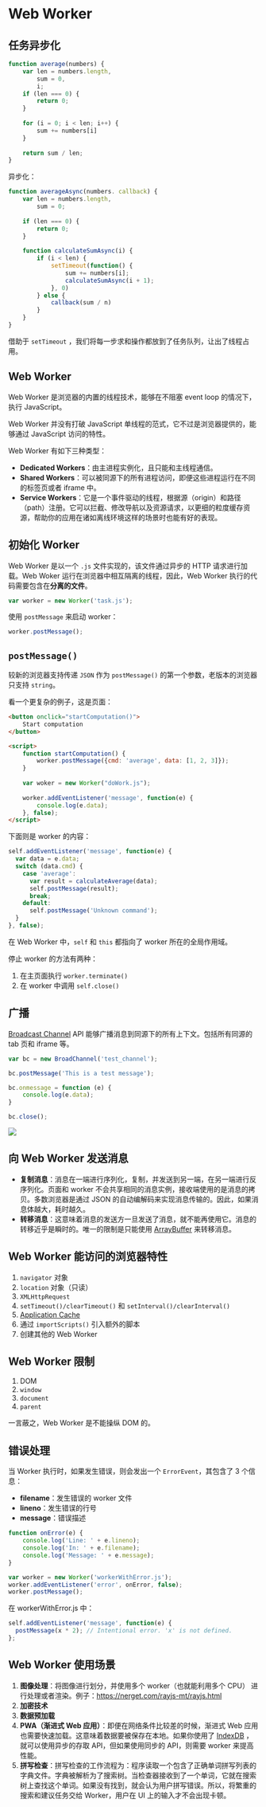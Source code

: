 # Web Worker

## 任务异步化

```js
function average(numbers) {
    var len = numbers.length,
        sum = 0,
        i;
    if (len === 0) {
        return 0;
    }
    
    for (i = 0; i < len; i++) {
        sum += numbers[i]
    }
    
    return sum / len;
}
```

异步化：

```js
function averageAsync(numbers. callback) {
    var len = numbers.length,
        sum = 0;
    
    if (len === 0) {
        return 0;
    }
    
    function calculateSumAsync(i) {
        if (i < len) {
            setTimeout(function() {
                sum += numbers[i];
                calculateSumAsync(i + 1);
            }, 0)
        } else {
            callback(sum / n)
        }
    }
}
```

借助于 `setTimeout` ，我们将每一步求和操作都放到了任务队列，让出了线程占用。

## Web Worker

Web Worker 是浏览器的内置的线程技术，能够在不阻塞 event loop 的情况下，执行 JavaScript。

Web Worker 并没有打破 JavaScript 单线程的范式，它不过是浏览器提供的，能够通过 JavaScript 访问的特性。

Web Worker 有如下三种类型：

- **Dedicated Workers**：由主进程实例化，且只能和主线程通信。
- **Shared Workers**：可以被同源下的所有进程访问，即便这些进程运行在不同的标签页或者 iframe 中。
- **Service Workers**：它是一个事件驱动的线程，根据源（origin）和路径（path）注册。它可以拦截、修改导航以及资源请求，以更细的粒度缓存资源，帮助你的应用在诸如离线环境这样的场景时也能有好的表现。

## 初始化 Worker

Web Worker 是以一个 `.js` 文件实现的，该文件通过异步的 HTTP 请求进行加载。Web Woker 运行在浏览器中相互隔离的线程，因此，Web Worker 执行的代码需要包含在**分离的文件**。

```js
var worker = new Worker('task.js');
```

使用 `postMessage` 来启动 worker：

```js
worker.postMessage();
```

## `postMessage()`

较新的浏览器支持传递 `JSON` 作为 `postMessage()` 的第一个参数，老版本的浏览器只支持 `string`。

看一个更复杂的例子，这是页面：

```html
<button onclick="startComputation()">
    Start computation
</button>

<script>
    function startComputation() {
        worker.postMessage({cmd: 'average', data: [1, 2, 3]});
    }
    
    var woker = new Worker("doWork.js");
    
    worker.addEventListener('message', function(e) {
        console.log(e.data);
    }, false);
</script>
```

下面则是 worker 的内容：

```js
self.addEventListener('message', function(e) {
  var data = e.data;
  switch (data.cmd) {
    case 'average':
      var result = calculateAverage(data); 
      self.postMessage(result);
      break;
    default:
      self.postMessage('Unknown command');
  }
}, false);
```

在 Web Worker 中，`self` 和 `this` 都指向了 worker 所在的全局作用域。

停止 worker 的方法有两种：

1. 在主页面执行 `worker.terminate()`
2. 在 worker 中调用 `self.close()`

## 广播

[Broadcast Channel](https://developer.mozilla.org/en-US/docs/Web/API/BroadcastChannel) API 能够广播消息到同源下的所有上下文。包括所有同源的 tab 页和 iframe 等。

```js
var bc = new BroadChannel('test_channel');

bc.postMessage('This is a test message');

bc.onmessage = function (e) {
    console.log(e.data);
}

bc.close();
```

![](https://cdn-images-1.medium.com/max/1600/1*NVT6WbNrH_mQL64--b-l1Q.png)

## 向 Web Worker 发送消息

- **复制消息**：消息在一端进行序列化，复制，并发送到另一端，在另一端进行反序列化。页面和 worker 不会共享相同的消息实例，接收端使用的是消息的拷贝。多数浏览器是通过 JSON 的自动编解码来实现消息传输的。因此，如果消息体越大，耗时越久。
- **转移消息**：这意味着消息的发送方一旦发送了消息，就不能再使用它。消息的转移近乎是瞬时的。唯一的限制是只能使用 [ArrayBuffer](https://developer.mozilla.org/en-US/docs/Web/JavaScript/Reference/Global_Objects/ArrayBuffer) 来转移消息。

## Web Worker 能访问的浏览器特性

1. `navigator` 对象
2. `location` 对象（只读）
3. `XMLHttpRequest`
4. `setTimeout()/clearTimeout()` 和 `setInterval()/clearInterval()`
5. [Application Cache](https://www.html5rocks.com/tutorials/appcache/beginner/)
6. 通过  `importScripts()` 引入额外的脚本
7. 创建其他的 Web Worker

## Web Worker 限制

1. DOM
2. `window`
3. `document`
4. `parent`

一言蔽之，Web Worker 是不能操纵 DOM 的。

## 错误处理

当 Worker 执行时，如果发生错误，则会发出一个 `ErrorEvent`，其包含了 3 个信息：

- **filename**：发生错误的 worker 文件
- **lineno**：发生错误的行号
- **message**：错误描述

```js
function onError(e) {
    console.log('Line: ' + e.lineno);
    console.log('In: ' + e.filename);
    console.log('Message: ' + e.message);
}

var worker = new Worker('workerWithError.js');
worker.addEventListener('error', onError, false);
worker.postMessage();
```

在 workerWithError.js 中：

```js
self.addEventListener('message', function(e) {
  postMessage(x * 2); // Intentional error. 'x' is not defined.
};
```

## Web Worker 使用场景

1. **图像处理**：将图像进行划分，并使用多个 worker（也就能利用多个 CPU） 进行处理或者渲染。例子：https://nerget.com/rayjs-mt/rayjs.html
2. **加密技术**
3. **数据预加载**
4. **PWA（渐进式 Web 应用）**：即便在网络条件比较差的时候，渐进式 Web 应用也需要快速加载。这意味着数据要被保存在本地。如果你使用了  [IndexDB](https://developer.mozilla.org/en-US/docs/Web/API/IndexedDB_API) ，就可以使用异步的存取 API，但如果使用同步的 API，则需要 worker 来提高性能。
5. **拼写检查**：拼写检查的工作流程为：程序读取一个包含了正确单词拼写列表的字典文件。字典被解析为了搜索树。当检查器接收到了一个单词，它就在搜索树上查找这个单词。如果没有找到，就会认为用户拼写错误。所以，将繁重的搜索和建议任务交给 Worker，用户在 UI 上的输入才不会出现卡顿。